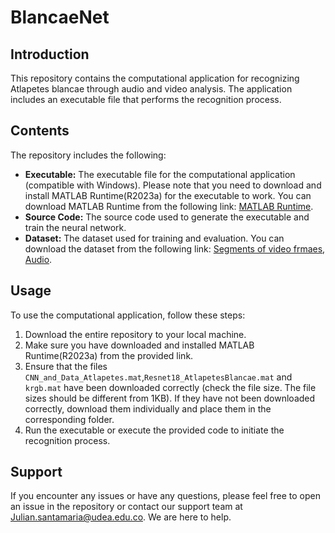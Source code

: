 # BlancaeNet

## Introduction

This repository contains the computational application for recognizing Atlapetes blancae through audio and video analysis. The application includes an executable file that performs the recognition process.

## Contents

The repository includes the following:

- **Executable:** The executable file for the computational application (compatible with Windows). Please note that you need to download and install MATLAB Runtime(R2023a) for the executable to work. You can download MATLAB Runtime from the following link: [MATLAB Runtime](https://www.mathworks.com/products/compiler/mcr/index.html).
- **Source Code:** The source code used to generate the executable and train the neural network.
- **Dataset:** The dataset used for training and evaluation. You can download the dataset from the following link: [Segments of video frmaes](https://udeaeduco-my.sharepoint.com/:f:/r/personal/julian_santamaria_udea_edu_co/Documents/BlancaeNet_Interfaz_Matlab/Base%20de%20datos/Frames%20Videos%20segmentados?csf=1&web=1&e=c2ynab), [Audio](http://i2d.humboldt.org.co/ceiba/resource.do?r=bancosonidos).

## Usage

To use the computational application, follow these steps:

1. Download the entire repository to your local machine.
2. Make sure you have downloaded and installed MATLAB Runtime(R2023a) from the provided link.
3. Ensure that the files `CNN_and_Data_Atlapetes.mat`,`Resnet18_AtlapetesBlancae.mat` and `krgb.mat` have been downloaded correctly (check the file size. The file sizes should be different from 1KB). If they have not been downloaded correctly, download them individually and place them in the corresponding folder.
4. Run the executable or execute the provided code to initiate the recognition process.

## Support

If you encounter any issues or have any questions, please feel free to open an issue in the repository or contact our support team at Julian.santamaria@udea.edu.co. We are here to help.
